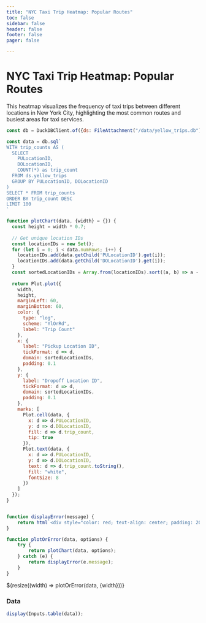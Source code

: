 ```yaml
---
title: "NYC Taxi Trip Heatmap: Popular Routes"
toc: false
sidebar: false
header: false
footer: false
pager: false

---
```


# NYC Taxi Trip Heatmap: Popular Routes

This heatmap visualizes the frequency of taxi trips between different locations in New York City, highlighting the most common routes and busiest areas for taxi services.


```js
const db = DuckDBClient.of({ds: FileAttachment("/data/yellow_trips.db")});
```

```js
const data = db.sql`
WITH trip_counts AS (
  SELECT 
    PULocationID, 
    DOLocationID, 
    COUNT(*) as trip_count
  FROM ds.yellow_trips
  GROUP BY PULocationID, DOLocationID
)
SELECT * FROM trip_counts
ORDER BY trip_count DESC
LIMIT 100
`
```


```js
function plotChart(data, {width} = {}) {
  const height = width * 0.7;
  
  // Get unique location IDs
  const locationIDs = new Set();
  for (let i = 0; i < data.numRows; i++) {
    locationIDs.add(data.getChild('PULocationID').get(i));
    locationIDs.add(data.getChild('DOLocationID').get(i));
  }
  const sortedLocationIDs = Array.from(locationIDs).sort((a, b) => a - b);
  
  return Plot.plot({
    width,
    height,
    marginLeft: 60,
    marginBottom: 60,
    color: {
      type: "log",
      scheme: "YlOrRd",
      label: "Trip Count"
    },
    x: {
      label: "Pickup Location ID",
      tickFormat: d => d,
      domain: sortedLocationIDs,
      padding: 0.1
    },
    y: {
      label: "Dropoff Location ID",
      tickFormat: d => d,
      domain: sortedLocationIDs,
      padding: 0.1
    },
    marks: [
      Plot.cell(data, {
        x: d => d.PULocationID,
        y: d => d.DOLocationID,
        fill: d => d.trip_count,
        tip: true
      }),
      Plot.text(data, {
        x: d => d.PULocationID,
        y: d => d.DOLocationID,
        text: d => d.trip_count.toString(),
        fill: "white",
        fontSize: 8
      })
    ]
  });
}


function displayError(message) {
    return html`<div style="color: red; text-align: center; padding: 20px;">Error: ${message}</div>`;
}

function plotOrError(data, options) {
    try {
        return plotChart(data, options);
    } catch (e) {
        return displayError(e.message);
    }
}
```


<div class="grid grid-cols-1">
    <div class="card">
        ${resize((width) => plotOrError(data, {width}))}
    </div>
</div>

### Data

```js
display(Inputs.table(data));
```